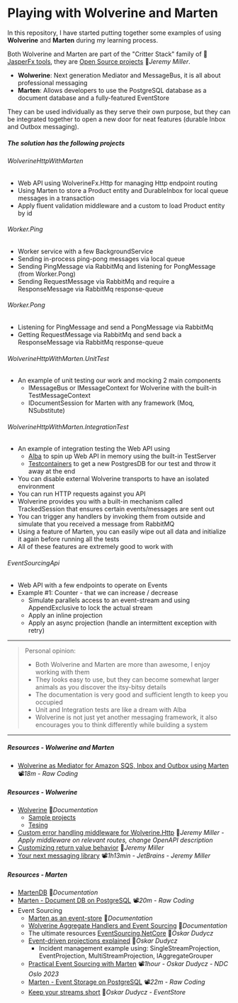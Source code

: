 # Playing with Wolverine and Marten

In this repository, I have started putting together some examples of using **Wolverine** and **Marten** during my learning process.

Both Wolverine and Marten are part of the "Critter Stack" family of 👤[JasperFx tools](https://github.com/JasperFx), they are [Open Source projects](https://jeremydmiller.com/open-source-projects) 📓*Jeremy Miller*.

- **Wolwerine**: Next generation Mediator and MessageBus, it is all about professional messaging
- **Marten**: Allows developers to use the PostgreSQL database as a document database and a fully-featured EventStore

They can be used individually as they serve their own purpose, but they can be integrated together to open a new door for neat features (durable Inbox and Outbox messaging).

##### The solution has the following projects

###### WolverineHttpWithMarten

- Web API using WolverineFx.Http for managing Http endpoint routing
- Using Marten to store a Product entity and DurableInbox for local queue messages in a transaction
- Apply fluent validation middleware and a custom to load Product entity by id

###### Worker.Ping

- Worker service with a few BackgroundService
- Sending in-process ping-pong messages via local queue
- Sending PingMessage via RabbitMq and listening for PongMessage (from Worker.Pong)
- Sending RequestMessage via RabbitMq and require a ResponseMessage via RabbitMq response-queue

###### Worker.Pong

- Listening for PingMessage and send a PongMessage via RabbitMq
- Getting RequestMessage via RabbitMq and send back a ResponseMessage via RabbitMq response-queue

###### WolverineHttpWithMarten.UnitTest

- An example of unit testing our work and mocking 2 main components
  - IMessageBus or IMessageContext for Wolverine with the built-in TestMessageContext
  - IDocumentSession for Marten with any framework (Moq, NSubstitute)

###### WolverineHttpWithMarten.IntegrationTest

- An example of integration testing the Web API using
  - [Alba](https://jasperfx.github.io/alba) to spin up Web API in memory using the built-in TestServer
  - [Testcontainers](https://github.com/19balazs86/PlayingWithTestContainers) to get a new PostgresDB for our test and throw it away at the end
- You can disable external Wolverine transports to have an isolated environment
- You can run HTTP requests against you API
- Wolverine provides you with a built-in mechanism called TrackedSession that ensures certain events/messages are sent out
- You can trigger any handlers by invoking them from outside and simulate that you received a message from RabbitMQ
- Using a feature of Marten, you can easily wipe out all data and initialize it again before running all the tests
- All of these features are extremely good to work with

###### EventSourcingApi

- Web API with a few endpoints to operate on Events
- Example #1: Counter - that we can increase / decrease
  - Simulate parallels access to an event-stream and using AppendExclusive to lock the actual stream
  - Apply an inline projection
  - Apply an async projection (handle an intermittent exception with retry)


---

> Personal opinion:
>
> - Both Wolverine and Marten are more than awesome, I enjoy working with them
> - They looks easy to use, but they can become somewhat larger animals as you discover the itsy-bitsy details
> - The documentation is very good and sufficient length to keep you occupied
> - Unit and Integration tests are like a dream with Alba
> - Wolverine is not just yet another messaging framework, it also encourages you to think differently while building a system

---

##### Resources - Wolwerine and Marten

- [Wolverine as Mediator for Amazon SQS, Inbox and Outbox using Marten](https://youtu.be/YlG3bnJ7yCc) 📽*18m -* *Raw Coding* 

##### Resources - Wolwerine

- [Wolverine](https://wolverine.netlify.app) 📓*Documentation*
  - [Sample projects](https://wolverine.netlify.app/guide/samples.html)
  - [Tesing](https://wolverine.netlify.app/guide/testing.html)
- [Custom error handling middleware for Wolverine.Http](https://jeremydmiller.com/2023/06/28/custom-error-handling-middleware-for-wolverine-http) 📓*Jeremy Miller - Apply middleware on relevant routes, change OpenAPI description*
- [Customizing return value behavior](https://jeremydmiller.com/2023/07/05/customizing-return-value-behavior-in-wolverine-for-profit-and-fun) 📓*Jeremy Miller*
- [Your next messaging library](https://youtu.be/EGwepoGG0CM) 📽️*1h13min - JetBrains - Jeremy Miller*

##### Resources - Marten

- [MartenDB](https://martendb.io) 📓*Documentation*
- [Marten - Document DB on PostgreSQL](https://youtu.be/lgd_HxGBa-U) 📽️*20m - Raw Coding*
- Event Sourcing
  - [Marten as an event-store](https://martendb.io/events) 📓*Documentation*
  - [Wolverine Aggregate Handlers and Event Sourcing](https://wolverine.netlify.app/guide/durability/marten/event-sourcing.html) 📓*Documentation*
  - The ultimate resources [EventSourcing.NetCore](https://github.com/oskardudycz/EventSourcing.NetCore) 👤*Oskar Dudycz*
  - [Event-driven projections explained](https://event-driven.io/en/projections_in_marten_explained) 📓*Oskar Dudycz*
    - Incident management example using: SingleStreamProjection, EventProjection, MultiStreamProjection, IAggregateGrouper
  - [Practical Event Sourcing with Marten](https://youtu.be/jnDchr5eabI) 📽️*1hour - Oskar Dudycz - NDC Oslo 2023*
  - [Marten - Event Storage on PostgreSQL](https://youtu.be/z0DLQ6MDH5A) 📽️*22m - Raw Coding*
  - [Keep your streams short](https://www.eventstore.com/blog/keep-your-streams-short-temporal-modelling-for-fast-reads-and-optimal-data-retention) 📓*Oskar Dudycz - EventStore*